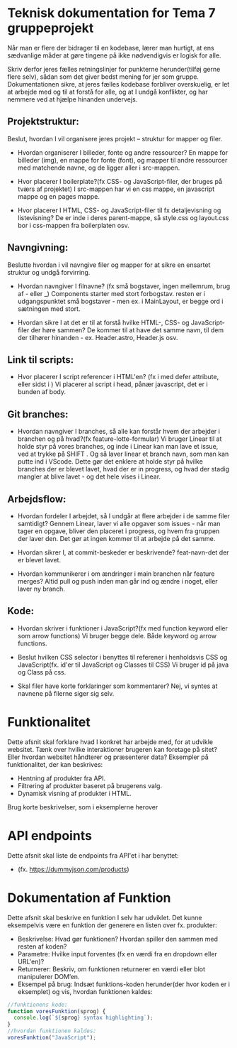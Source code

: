 # Teknisk dokumentation for Tema 7 gruppeprojekt

Når man er flere der bidrager til en kodebase, lærer man hurtigt, at ens sædvanlige måder at gøre tingene på ikke nødvendigvis er logisk for alle.

Skriv derfor jeres fælles retningslinjer for punkterne herunder(tilføj gerne flere selv), sådan som det giver bedst mening for jer som gruppe. Dokumentationen sikre, at jeres fælles kodebase forbliver overskuelig, er let at arbejde med og til at forstå for alle, og at I undgå konflikter, og har nemmere ved at hjælpe hinanden undervejs.

## Projektstruktur:

Beslut, hvordan I vil organisere jeres projekt – struktur for mapper og filer.

- Hvordan organiserer I billeder, fonte og andre ressourcer?
  En mappe for billeder (img), en mappe for fonte (font), og mapper til andre ressourcer med matchende navne, og de ligger aller i src-mappen.

- Hvor placerer I boilerplate?(fx CSS- og JavaScript-filer, der bruges på tværs af projektet)
  I src-mappen har vi en css mappe, en javascript mappe og en pages mappe.

- Hvor placerer I HTML, CSS- og JavaScript-filer til fx detaljevisning og listevisning?
  De er inde i deres parent-mappe, så style.css og layout.css bor i css-mappen fra boilerplaten osv.

## Navngivning:

Beslutte hvordan i vil navngive filer og mapper for at sikre en ensartet struktur og undgå forvirring.

- Hvordan navngiver I filnavne? (fx små bogstaver, ingen mellemrum, brug af - eller \_)
  Components starter med stort forbogstav. resten er i udgangspunktet små bogstaver - men ex. i MainLayout, er begge ord i sætningen med stort.

- Hvordan sikre I at det er til at forstå hvilke HTML-, CSS- og JavaScript-filer der høre sammen?
  De kommer til at have det samme navn, til dem der tilhører hinanden - ex. Header.astro, Header.js osv.

## Link til scripts:

- Hvor placerer I script referencer i HTML'en? (fx i <head> med defer attribute, eller sidst i <body>)
  Vi placerer al script i head, pånær javascript, det er i bunden af body.

## Git branches:

- Hvordan navngiver I branches, så alle kan forstår hvem der arbejder i branchen og på hvad?(fx feature-lotte-formular)
  Vi bruger Linear til at holde styr på vores branches, og inde i Linear kan man lave et issue, ved at trykke på SHIFT . Og så laver linear et branch navn, som man kan putte ind i VScode. Dette gør det enklere at holde styr på hvilke branches der er blevet lavet, hvad der er in progress, og hvad der stadig mangler at blive lavet - og det hele vises i Linear.

## Arbejdsflow:

- Hvordan fordeler I arbejdet, så I undgår at flere arbejder i de samme filer samtidigt?
  Gennem Linear, laver vi alle opgaver som issues - når man tager en opgave, bliver den placeret i progress, og hvem fra gruppen der laver den. Det gør at ingen kommer til at arbejde på det samme.

- Hvordan sikrer I, at commit-beskeder er beskrivende?
  feat-navn-det der er blevet lavet.

- Hvordan kommunikerer i om ændringer i main branchen når feature merges?
  Altid pull og push inden man går ind og ændre i noget, eller laver ny branch.

## Kode:

- Hvordan skriver i funktioner i JavaScript?(fx med function keyword eller som arrow functions)
  Vi bruger begge dele. Både keyword og arrow functions.

- Beslut hvilken CSS selector i benyttes til referener i henholdsvis CSS og JavaScript(fx. id'er til JavaScript og Classes til CSS)
  Vi bruger id på java og Class på css.

- Skal filer have korte forklaringer som kommentarer?
  Nej, vi syntes at navnene på filerne siger sig selv.

# Funktionalitet

Dette afsnit skal forklare hvad I konkret har arbejde med, for at udvikle websitet. Tænk over hvilke interaktioner brugeren kan foretage på sitet? Eller hvordan websitet håndterer og præsenterer data? Eksempler på funktionalitet, der kan beskrives:

- Hentning af produkter fra API.
- Filtrering af produkter baseret på brugerens valg.
- Dynamisk visning af produkter i HTML.

Brug korte beskrivelser, som i eksemplerne herover

# API endpoints

Dette afsnit skal liste de endpoints fra API'et i har benyttet:

- (fx. https://dummyjson.com/products)

# Dokumentation af Funktion

Dette afsnit skal beskrive en funktion I selv har udviklet. Det kunne eksempelvis være en funktion der generere en listen over fx. produkter:

- Beskrivelse: Hvad gør funktionen? Hvordan spiller den sammen med resten af koden?
- Parametre: Hvilke input forventes (fx en værdi fra en dropdown eller URL'en)?
- Returnerer: Beskriv, om funktionen returnerer en værdi eller blot manipulerer DOM’en.
- Eksempel på brug: Indsæt funktions-koden herunder(der hvor koden er i eksemplet) og vis, hvordan funktionen kaldes:

```javascript
//funktionens kode:
function voresFunktion(sprog) {
  console.log(`${sprog} syntax highlighting`);
}
//hvordan funktionen kaldes:
voresFunktion("JavaScript");
```
